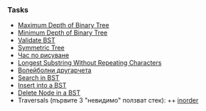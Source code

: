### Tasks
* [Maximum Depth of Binary Tree](https://leetcode.com/problems/maximum-depth-of-binary-tree/description/)
* [Minimum Depth of Binary Tree](https://leetcode.com/problems/minimum-depth-of-binary-tree/)
* [Validate BST](https://leetcode.com/problems/validate-binary-search-tree/description/)
* [Symmetric Tree](https://leetcode.com/problems/symmetric-tree/description/)
* [Час по рисуване](https://www.hackerrank.com/contests/sda-hw-6-2023/challenges/task3score/problem)
* [Longest Substring Without Repeating Characters](https://leetcode.com/problems/longest-substring-without-repeating-characters/description/)
* [Волейболни другарчета](https://www.hackerrank.com/contests/sda-hw-8/challenges/volleyball-friends/problem)
* [Search in BST](https://leetcode.com/problems/search-in-a-binary-search-tree/description/)
* [Insert into a BST](https://leetcode.com/problems/insert-into-a-binary-search-tree/description/)
* [Delete Node in a BST](https://leetcode.com/problems/delete-node-in-a-bst/description/)
* Traversals (първите 3 "невидимо" ползват стек): 
++ [inorder](https://leetcode.com/problems/binary-tree-inorder-traversal/description/)
